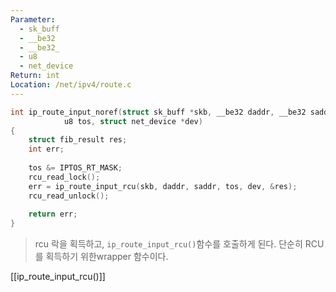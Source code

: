 ```yaml
---
Parameter:
  - sk_buff
  - __be32
  - __be32_
  - u8
  - net_device
Return: int
Location: /net/ipv4/route.c
---
```

```c
int ip_route_input_noref(struct sk_buff *skb, __be32 daddr, __be32 saddr,
			u8 tos, struct net_device *dev)
{
	struct fib_result res;
	int err;
	  
	tos &= IPTOS_RT_MASK;
	rcu_read_lock();
	err = ip_route_input_rcu(skb, daddr, saddr, tos, dev, &res);
	rcu_read_unlock();
	  
	return err;
}
```

>rcu 락을 획득하고, `ip_route_input_rcu()`함수를 호출하게 된다. 단순히 RCU를 획득하기 위한wrapper 함수이다.

[[ip_route_input_rcu()]]